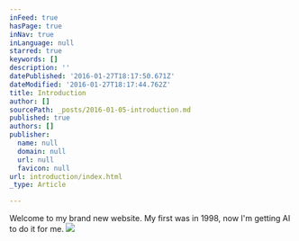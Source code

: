 ```yaml
---
inFeed: true
hasPage: true
inNav: true
inLanguage: null
starred: true
keywords: []
description: ''
datePublished: '2016-01-27T18:17:50.671Z'
dateModified: '2016-01-27T18:17:44.762Z'
title: Introduction
author: []
sourcePath: _posts/2016-01-05-introduction.md
published: true
authors: []
publisher:
  name: null
  domain: null
  url: null
  favicon: null
url: introduction/index.html
_type: Article

---
```

Welcome to my brand new website. My first was in 1998, now I'm getting AI to do it for me.
![](https://s3-us-west-2.amazonaws.com/the-grid-img/p/bb3f733cdd3c9425897ff0a5d9d6dc247d5b231b.jpg)